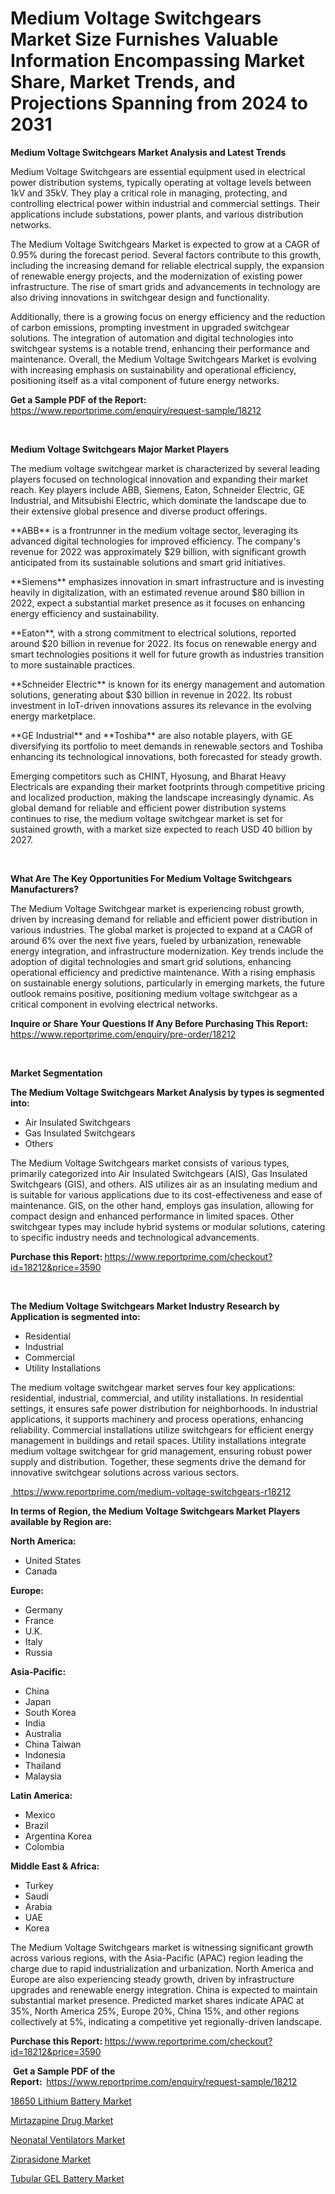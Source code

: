 <p><h1>Medium Voltage Switchgears Market Size Furnishes Valuable Information Encompassing Market Share, Market Trends, and Projections Spanning from 2024 to 2031</h1></p><p><strong>Medium Voltage Switchgears Market Analysis and Latest Trends</strong></p>
<p><p>Medium Voltage Switchgears are essential equipment used in electrical power distribution systems, typically operating at voltage levels between 1kV and 35kV. They play a critical role in managing, protecting, and controlling electrical power within industrial and commercial settings. Their applications include substations, power plants, and various distribution networks.</p><p>The Medium Voltage Switchgears Market is expected to grow at a CAGR of 0.95% during the forecast period. Several factors contribute to this growth, including the increasing demand for reliable electrical supply, the expansion of renewable energy projects, and the modernization of existing power infrastructure. The rise of smart grids and advancements in technology are also driving innovations in switchgear design and functionality.</p><p>Additionally, there is a growing focus on energy efficiency and the reduction of carbon emissions, prompting investment in upgraded switchgear solutions. The integration of automation and digital technologies into switchgear systems is a notable trend, enhancing their performance and maintenance. Overall, the Medium Voltage Switchgears Market is evolving with increasing emphasis on sustainability and operational efficiency, positioning itself as a vital component of future energy networks.</p></p>
<p><strong>Get a Sample PDF of the Report:&nbsp;</strong> <a href="https://www.reportprime.com/enquiry/request-sample/18212?utm_campaign=38&utm_medium=2&utm_source=Github&utm_content=ia&utm_term=21112024&utm_id=medium-voltage-switchgears">https://www.reportprime.com/enquiry/request-sample/18212</a></p>
<p>&nbsp;</p>
<p><strong>Medium Voltage Switchgears Major Market Players</strong></p>
<p><p>The medium voltage switchgear market is characterized by several leading players focused on technological innovation and expanding their market reach. Key players include ABB, Siemens, Eaton, Schneider Electric, GE Industrial, and Mitsubishi Electric, which dominate the landscape due to their extensive global presence and diverse product offerings.</p><p>**ABB** is a frontrunner in the medium voltage sector, leveraging its advanced digital technologies for improved efficiency. The company's revenue for 2022 was approximately $29 billion, with significant growth anticipated from its sustainable solutions and smart grid initiatives.</p><p>**Siemens** emphasizes innovation in smart infrastructure and is investing heavily in digitalization, with an estimated revenue around $80 billion in 2022, expect a substantial market presence as it focuses on enhancing energy efficiency and sustainability.</p><p>**Eaton**, with a strong commitment to electrical solutions, reported around $20 billion in revenue for 2022. Its focus on renewable energy and smart technologies positions it well for future growth as industries transition to more sustainable practices.</p><p>**Schneider Electric** is known for its energy management and automation solutions, generating about $30 billion in revenue in 2022. Its robust investment in IoT-driven innovations assures its relevance in the evolving energy marketplace.</p><p>**GE Industrial** and **Toshiba** are also notable players, with GE diversifying its portfolio to meet demands in renewable sectors and Toshiba enhancing its technological innovations, both forecasted for steady growth.</p><p>Emerging competitors such as CHINT, Hyosung, and Bharat Heavy Electricals are expanding their market footprints through competitive pricing and localized production, making the landscape increasingly dynamic. As global demand for reliable and efficient power distribution systems continues to rise, the medium voltage switchgear market is set for sustained growth, with a market size expected to reach USD 40 billion by 2027.</p></p>
<p>&nbsp;</p>
<p><strong>What Are The Key Opportunities For Medium Voltage Switchgears Manufacturers?</strong></p>
<p><p>The Medium Voltage Switchgear market is experiencing robust growth, driven by increasing demand for reliable and efficient power distribution in various industries. The global market is projected to expand at a CAGR of around 6% over the next five years, fueled by urbanization, renewable energy integration, and infrastructure modernization. Key trends include the adoption of digital technologies and smart grid solutions, enhancing operational efficiency and predictive maintenance. With a rising emphasis on sustainable energy solutions, particularly in emerging markets, the future outlook remains positive, positioning medium voltage switchgear as a critical component in evolving electrical networks.</p></p>
<p><strong>Inquire or Share Your Questions If Any Before Purchasing This Report:</strong> <a href="https://www.reportprime.com/enquiry/pre-order/18212?utm_campaign=38&utm_medium=2&utm_source=Github&utm_content=ia&utm_term=21112024&utm_id=medium-voltage-switchgears">https://www.reportprime.com/enquiry/pre-order/18212</a></p>
<p>&nbsp;</p>
<p><strong>Market Segmentation</strong></p>
<p><strong>The Medium Voltage Switchgears Market Analysis by types is segmented into:</strong></p>
<p><ul><li>Air Insulated Switchgears</li><li>Gas Insulated Switchgears</li><li>Others</li></ul></p>
<p><p>The Medium Voltage Switchgears market consists of various types, primarily categorized into Air Insulated Switchgears (AIS), Gas Insulated Switchgears (GIS), and others. AIS utilizes air as an insulating medium and is suitable for various applications due to its cost-effectiveness and ease of maintenance. GIS, on the other hand, employs gas insulation, allowing for compact design and enhanced performance in limited spaces. Other switchgear types may include hybrid systems or modular solutions, catering to specific industry needs and technological advancements.</p></p>
<p><strong>Purchase this Report:&nbsp;</strong><a href="https://www.reportprime.com/checkout?id=18212&price=3590&utm_campaign=38&utm_medium=2&utm_source=Github&utm_content=ia&utm_term=21112024&utm_id=medium-voltage-switchgears">https://www.reportprime.com/checkout?id=18212&price=3590</a></p>
<p>&nbsp;</p>
<p><strong>The Medium Voltage Switchgears Market Industry Research by Application is segmented into:</strong></p>
<p><ul><li>Residential</li><li>Industrial</li><li>Commercial</li><li>Utility Installations</li></ul></p>
<p><p>The medium voltage switchgear market serves four key applications: residential, industrial, commercial, and utility installations. In residential settings, it ensures safe power distribution for neighborhoods. In industrial applications, it supports machinery and process operations, enhancing reliability. Commercial installations utilize switchgears for efficient energy management in buildings and retail spaces. Utility installations integrate medium voltage switchgear for grid management, ensuring robust power supply and distribution. Together, these segments drive the demand for innovative switchgear solutions across various sectors.</p></p>
<p><a href="https://www.reportprime.com/medium-voltage-switchgears-r18212?utm_campaign=38&utm_medium=2&utm_source=Github&utm_content=ia&utm_term=21112024&utm_id=medium-voltage-switchgears">&nbsp;https://www.reportprime.com/medium-voltage-switchgears-r18212</a></p>
<p><strong>In terms of Region, the Medium Voltage Switchgears Market Players available by Region are:</strong></p>
<p>
    <p> <strong> North America: </strong>
        <ul>
            <li>United States</li>
            <li>Canada</li>
        </ul>
        </p> 
    <p> <strong> Europe: </strong>
        <ul>
            <li>Germany</li>
            <li>France</li>
            <li>U.K.</li>
            <li>Italy</li>
            <li>Russia</li>
        </ul>
        </p> 
    <p> <strong> Asia-Pacific: </strong>
        <ul>
            <li>China</li>
            <li>Japan</li>
            <li>South Korea</li>
            <li>India</li>
            <li>Australia</li>
            <li>China Taiwan</li>
            <li>Indonesia</li>
            <li>Thailand</li>
            <li>Malaysia</li>
        </ul>
        </p> 
    <p> <strong> Latin America: </strong>
        <ul>
            <li>Mexico</li>
            <li>Brazil</li>
            <li>Argentina Korea</li>
            <li>Colombia</li>
        </ul>
        </p> 
    <p> <strong> Middle East & Africa: </strong>
        <ul>
            <li>Turkey</li>
            <li>Saudi</li>
            <li>Arabia</li>
            <li>UAE</li>
            <li>Korea</li>
        </ul>
    </p>
    </p>
<p><p>The Medium Voltage Switchgears market is witnessing significant growth across various regions, with the Asia-Pacific (APAC) region leading the charge due to rapid industrialization and urbanization. North America and Europe are also experiencing steady growth, driven by infrastructure upgrades and renewable energy integration. China is expected to maintain substantial market presence. Predicted market shares indicate APAC at 35%, North America 25%, Europe 20%, China 15%, and other regions collectively at 5%, indicating a competitive yet regionally-driven landscape.</p></p>
<p><strong>Purchase this Report: </strong><a href="https://www.reportprime.com/checkout?id=18212&price=3590&utm_campaign=38&utm_medium=2&utm_source=Github&utm_content=ia&utm_term=21112024&utm_id=medium-voltage-switchgears">https://www.reportprime.com/checkout?id=18212&price=3590</a></p>
<p>&nbsp;<strong>Get a Sample PDF of the Report:&nbsp;&nbsp;</strong><a href="https://www.reportprime.com/enquiry/request-sample/18212?utm_campaign=38&utm_medium=2&utm_source=Github&utm_content=ia&utm_term=21112024&utm_id=medium-voltage-switchgears">https://www.reportprime.com/enquiry/request-sample/18212</a></p>
<p><strong></strong></p>
<p><p><a href="https://github.com/NasrinKhan99/Market-Research-Report-List-1/blob/main/18650-lithium-battery-market.md?utm_campaign=38&utm_medium=2&utm_source=Github&utm_content=ia&utm_term=21112024&utm_id=medium-voltage-switchgears">18650 Lithium Battery Market</a></p><p><a href="https://issuu.com/reportprime-2/docs/mirtazapine-drug-market-size-2030.p_e0f2ad9e2e94e0?utm_campaign=38&utm_medium=2&utm_source=Github&utm_content=ia&utm_term=21112024&utm_id=medium-voltage-switchgears">Mirtazapine Drug Market</a></p><p><a href="https://www.linkedin.com/pulse/neonatal-ventilators-market-outlook-complete-industry-analysis-s9bue?utm_campaign=38&utm_medium=2&utm_source=Github&utm_content=ia&utm_term=21112024&utm_id=medium-voltage-switchgears">Neonatal Ventilators Market</a></p><p><a href="https://issuu.com/reportprime-2/docs/ziprasidone-market-size-2030.pptx_62dd276ac355f5?utm_campaign=38&utm_medium=2&utm_source=Github&utm_content=ia&utm_term=21112024&utm_id=medium-voltage-switchgears">Ziprasidone Market</a></p><p><a href="https://github.com/petbigbeepjn/Market-Research-Report-List-1/blob/main/tubular-gel-battery-market.md?utm_campaign=38&utm_medium=2&utm_source=Github&utm_content=ia&utm_term=21112024&utm_id=medium-voltage-switchgears">Tubular GEL Battery Market</a></p></p>